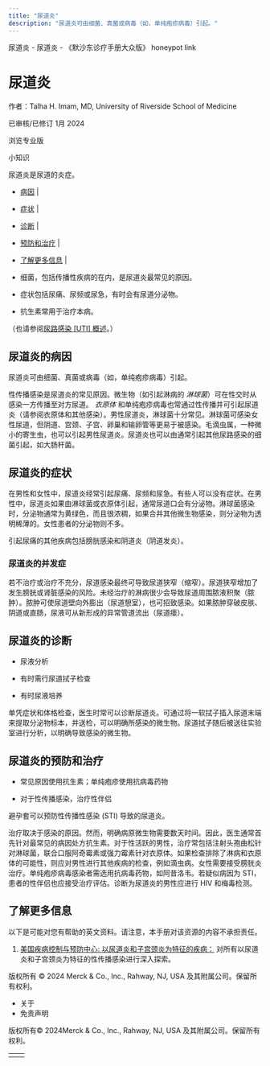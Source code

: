 ```yaml
---
title: "尿道炎"
description: "尿道炎可由细菌、真菌或病毒（如，单纯疱疹病毒）引起。"
---
```


﻿尿道炎 \- 尿道炎 \- 《默沙东诊疗手册大众版》 honeypot link

# 尿道炎

作者：Talha H. Imam, MD, University of Riverside School of Medicine

已审核/已修订 1月 2024

浏览专业版

小知识

尿道炎是尿道的炎症。

- [病因](#病因_v763618_zh) \|
- [症状](#症状_v763632_zh) \|
- [诊断](#诊断_v763640_zh) \|
- [预防和治疗](#预防和治疗_v763643_zh) \|
- [了解更多信息](#了解更多信息_v27412604_zh) \|

- 细菌，包括传播性疾病的在内，是尿道炎最常见的原因。

- 症状包括尿痛、尿频或尿急，有时会有尿道分泌物。

- 抗生素常用于治疗本病。


（也请参阅[尿路感染 \[UTI\] 概述](./{9F40DEFD-4548-452B-B5EB-B0C1D5D984CE}.html)。）

## 尿道炎的病因

尿道炎可由细菌、真菌或病毒（如，单纯疱疹病毒）引起。

性传播感染是尿道炎的常见原因。微生物（如引起淋病的 _淋球菌_）可在性交时从感染一方传播至对方尿道。 _衣原体_ 和单纯疱疹病毒也常通过性传播并可引起尿道炎（请参阅衣原体和其他感染）。男性尿道炎，淋球菌十分常见。淋球菌可感染女性尿道，但阴道、宫颈、子宫、卵巢和输卵管等更易于被感染。毛滴虫属，一种微小的寄生虫，也可以引起男性尿道炎。尿道炎也可以由通常引起其他尿路感染的细菌引起，如大肠杆菌。

## 尿道炎的症状

在男性和女性中，尿道炎经常引起尿痛、尿频和尿急。有些人可以没有症状。在男性中，尿道炎如果由淋球菌或衣原体引起，通常尿道口会有分泌物。淋球菌感染时，分泌物通常为黄绿色，而且很浓稠，如果合并其他微生物感染，则分泌物为透明稀薄的。女性患者的分泌物则不多。

引起尿痛的其他疾病包括膀胱感染和阴道炎（阴道发炎）。

### 尿道炎的并发症

若不治疗或治疗不充分，尿道感染最终可导致尿道狭窄（缩窄）。尿道狭窄增加了发生膀胱或肾脏感染的风险。未经治疗的淋病很少会导致尿道周围脓液积聚（脓肿）。脓肿可使尿道壁向外膨出（尿道憩室），也可招致感染。如果脓肿穿破皮肤、阴道或直肠，尿液可从新形成的异常管道流出（尿道瘘）。

## 尿道炎的诊断

- 尿液分析

- 有时需行尿道拭子检查

- 有时尿液培养


单凭症状和体格检查，医生时常可以诊断尿道炎。可通过将一软拭子插入尿道末端来提取分泌物标本，并送检，可以明确所感染的微生物。尿道拭子随后被送往实验室进行分析，以明确导致感染的微生物。

## 尿道炎的预防和治疗

- 常见原因使用抗生素；单纯疱疹使用抗病毒药物

- 对于性传播感染，治疗性伴侣


避孕套可以预防性传播性感染 (STI) 导致的尿道炎。

治疗取决于感染的原因。然而，明确病原微生物需要数天时间。因此，医生通常首先针对最常见的病因处方抗生素。对于性活跃的男性，治疗常包括注射头孢曲松针对淋球菌，联合口服阿奇霉素或强力霉素针对衣原体。如果检查排除了淋病和衣原体的可能性，则应对男性进行其他疾病的检查，例如滴虫病。女性需要接受膀胱炎治疗。单纯疱疹病毒感染者需选用抗病毒药物，如阿昔洛韦。若疑似病因为 STI，患者的性伴侣也应接受治疗评估。诊断为尿道炎的男性应进行 HIV 和梅毒检测。

## 了解更多信息

以下是可能对您有帮助的英文资料。请注意，本手册对该资源的内容不承担责任。

1. [美国疾病控制与预防中心: 以尿道炎和子宫颈炎为特征的疾病：](https://www.cdc.gov/std/treatment-guidelines/urethritis-and-cervicitis.htm) 对所有以尿道炎和子宫颈炎为特征的性传播感染进行深入探索。




版权所有 © 2024
Merck & Co., Inc., Rahway, NJ, USA 及其附属公司。保留所有权利。

- 关于
- 免责声明

版权所有© 2024Merck & Co., Inc., Rahway, NJ, USA 及其附属公司。保留所有权利。

|     |     |
| --- | --- |
|  |  |